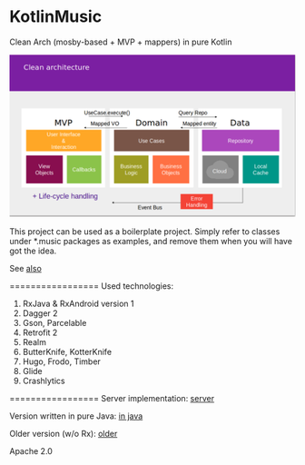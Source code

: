 # KotlinMusic

Clean Arch  (mosby-based + MVP + mappers) in pure Kotlin

![alt tag](https://github.com/orcchg/RxMusic/blob/master/cleanArch2.png)

This project can be used as a boilerplate project. Simply refer to classes under *.music packages
as examples, and remove them when you will have got the idea.

See [also](https://www.reddit.com/r/androiddev/comments/50ekvt/realm_and_clean_architecture/)

=================
Used technologies:

1. RxJava & RxAndroid version 1
2. Dagger 2
3. Gson, Parcelable
4. Retrofit 2
5. Realm
6. ButterKnife, KotterKnife
7. Hugo, Frodo, Timber
8. Glide
9. Crashlytics


=================
Server implementation: [server](https://github.com/orcchg/MusicSquareServer)

Version written in pure Java: [in java](https://github.com/orcchg/RxMusic)

Older version (w/o Rx): [older](https://github.com/orcchg/MusicSquare_MVP)

Apache 2.0
